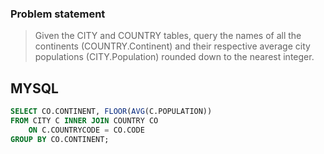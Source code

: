 ### Problem statement
>Given the CITY and COUNTRY tables, query the names of all the continents (COUNTRY.Continent) and their respective average city populations (CITY.Population) rounded down to the nearest integer.


## MYSQL
```sql
SELECT CO.CONTINENT, FLOOR(AVG(C.POPULATION))
FROM CITY C INNER JOIN COUNTRY CO
    ON C.COUNTRYCODE = CO.CODE
GROUP BY CO.CONTINENT;
```